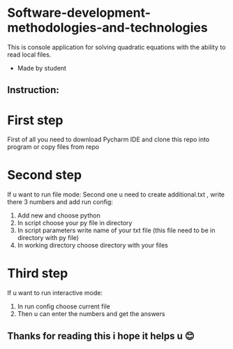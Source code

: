 # Software-development-methodologies-and-technologies
 
 This is console application for solving quadratic equations with the ability to read local files.
 - Made by student
 
 ## Instruction:
 
 # First step
 
 First of all you need to download Pycharm IDE and clone this repo into program or copy files from repo
 
 # Second step
 If u want to run file mode:
 Second one u need to create additional.txt , write there 3 numbers and add run config:
1. Add new and choose python
2. In script choose your py file in directory
3. In script parameters write name of your txt file (this file need to be in directory with py file)
4. In working directory choose directory with your files

# Third step
If u want to run interactive mode:
1. In run config choose current file
2. Then u can enter the numbers and get the answers


 ## Thanks for reading this i hope it helps u 😊
